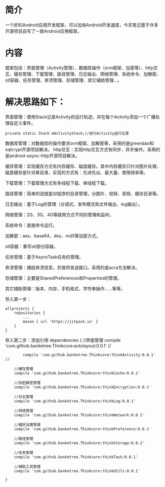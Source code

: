 # 简介

一个好的Android应用开发框架，可以加快Android开发速度，今天笔记基于许多开源项目自写了一款Android应用框架。



# 内容

框架包括：界面管理（Activity管理）、数据库操作（orm框架、加密等）、http交互、缓存管理、下载管理、路径管理、日志输出、网络管理、系统命令、加解密、stl容器、任务管理、奔溃管理、存储管理、其它辅助管理…。



# 解决思路如下：

界面管理：使用Stack记录Activity的运行轨迹，并在每个Activity添加一个广播处理自定义事件。

	private static Stack mActivityStack;//进行Activity运行记录
数据库管理：对数据库的操作要求orm框架、加解密等，采用的是greendao和sqlcrypt开源项目解决。
http交互：实现http交互方式有同步、异步操作。采用的是android-async-http开源项目解决。

缓存管理：实现缓存方式有内存缓存、磁盘缓存。其中内存缓存只针对图片处理，磁盘缓存是针对某目录，实现的方式有：先进先出、最大量、使用频率等。

下载管理：下载管理方式有多线程下载、单线程下载。

路径管理：简单的说就是对程序的目录管理，分图片、视频、音频、缓存目录等。

日志输出：基于Log的管理（分调式、发布模式和文件输出、log输出）。

网络管理：2G、3G、4G等联网方式不同的管理和监听。

系统命令：直接命令运行。

加解密：aes、base64、des、md5等加密方式。

stl容器：重写stl部分容器。

任务管理：基于AsyncTask任务的管理。

奔溃管理：捕捉奔溃信息，并提供发送接口。采用的是acra方法解决。

存储管理：主要是SharedPreferences和Properties的管理。

其它辅助管理：版本、内存、手机格式、字符串操作……等等。



导入第一步：

	allprojects {
		repositories {
			...
			maven { url 'https://jitpack.io' }
		}
	}
	
导入第二步：添加引用
	dependencies {
		//界面管理
		compile 'com.github.banketree.Thinkcore:autolayout:0.0.1'  //
		
	        compile 'com.github.banketree.Thinkcore:thinkActivity:0.0.1'  //
		
		//缓存管理
		compile 'com.github.banketree.Thinkcore:thinkCache:0.0.1'
		
		//加密解密管理
		compile 'com.github.banketree.Thinkcore:thinkEncryption:0.0.1'
		
		//日志管理
		compile 'com.github.banketree.Thinkcore:thinkLog:0.0.1'
		
		//网络管理
		compile 'com.github.banketree.Thinkcore:thinkNetwork:0.0.1'
		
		//偏好设置管理
		compile 'com.github.banketree.Thinkcore:thinkPreference:0.0.1'
		
		//路径管理
		compile 'com.github.banketree.Thinkcore:thinkStorage:0.0.1'
		
		//任务管理
		compile 'com.github.banketree.Thinkcore:thinkTask:0.0.1'
		
		//辅助工具管理
		compile 'com.github.banketree.Thinkcore:thinkUtils:0.0.1'
		
	}

